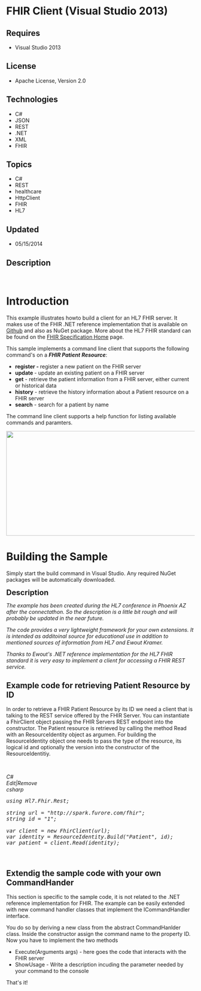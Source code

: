 # FHIR Client (Visual Studio 2013)
## Requires
- Visual Studio 2013
## License
- Apache License, Version 2.0
## Technologies
- C#
- JSON
- REST
- .NET
- XML
- FHIR
## Topics
- C#
- REST
- healthcare
- HttpClient
- FHIR
- HL7
## Updated
- 05/15/2014
## Description

<h1>
<div class="endscriptcode">&nbsp;</div>
Introduction</h1>
<p>This example illustrates howto build a client for an HL7 FHIR server. It makes use of the FHIR .NET reference implementation that is available on
<a href="https://github.com/ewoutkramer/fhir-net-api" target="_blank">Github</a> and also as NuGet package. More about the HL7 FHIR standard can be found on the
<a href="http://www.hl7.org/implement/standards/fhir/" target="_blank">FHIR Specification Home</a> page.&nbsp;</p>
<p>This sample implements a command line client that supports the&nbsp;following command's on a
<em><strong>FHIR&nbsp;Patient</strong>&nbsp;<strong>Resource</strong></em>:</p>
<ul>
<li><strong>register - </strong>register a new patient on the FHIR server </li><li><strong>update </strong>- update an existing patient on a FHIR server </li><li><strong>get</strong> - retrieve the patient information from a FHIR server, either current or historical data
</li><li><strong>history</strong> - retrieve the history information about a Patient resource on a FHIR server
</li><li><strong>search</strong> - search for a patient by name </li></ul>
<p>The command line client supports a help function for listing available commands and paramters.</p>
<p><img id="114265" src="http://i1.code.msdn.s-msft.com/client-for-hl7-fhir-server-0709be0b/image/file/114265/1/fpat.png" alt="" width="617" height="280"></p>
<h1><span>Building the Sample</span></h1>
<p>Simply start the build command in Visual Studio. Any required NuGet packages will be automatically downloaded.</p>
<p><span style="font-size:20px; font-weight:bold">Description</span></p>
<p><em>The example has been created during the HL7 conference in Phoenix AZ after the connectathon. So the description is a little bit rough and will probably be updated in the near future.</em></p>
<p><em>The code provides a very lightweight framework for your own extensions. It is intended as additoinal source for educational use in addition to mentioned sources of information from HL7 and Ewout Kramer.</em></p>
<p><em>Thanks to Ewout's .NET reference implementation for the HL7 FHIR standard it is very easy to implement a client for accessing a FHIR REST service.</em></p>
<h2>Example code for retrieving Patient Resource by ID</h2>
<p>In order to retrieve a FHIR Patient Resource by its ID we need a client that is talking to the REST service offered by the FHIR Server. You can instantiate a&nbsp;FhirClient object passing the FHIR Servers REST endpoint into the constructor. The Patient
 resource is retrieved by calling the method Read with an ResourceIdentity object&nbsp;as argumen. For building the ResourceIdentity object one needs to pass the type of the resource, its logical id and optionally the version into the constructor of the ResourceIdentitiy.</p>
<p><em>&nbsp;</em></p>
<div class="scriptcode"><em>
<div class="pluginEditHolder" pluginCommand="mceScriptCode">
<div class="title"><span>C#</span></div>
<div class="pluginLinkHolder"><span class="pluginEditHolderLink">Edit</span>|<span class="pluginRemoveHolderLink">Remove</span></div>
<span class="hidden">csharp</span>

<div class="preview">
<pre class="csharp"><span class="cs__keyword">using</span>&nbsp;Hl7.Fhir.Rest;&nbsp;
&nbsp;
<span class="cs__keyword">string</span>&nbsp;url&nbsp;=&nbsp;<span class="cs__string">&quot;http://spark.furore.com/fhir&quot;</span>;&nbsp;
<span class="cs__keyword">string</span>&nbsp;id&nbsp;=&nbsp;<span class="cs__string">&quot;1&quot;</span>;&nbsp;
&nbsp;
var&nbsp;client&nbsp;=&nbsp;<span class="cs__keyword">new</span>&nbsp;FhirClient(url);&nbsp;
var&nbsp;identity&nbsp;=&nbsp;ResourceIdentity.Build(<span class="cs__string">&quot;Patient&quot;</span>,&nbsp;id);&nbsp;
var&nbsp;patient&nbsp;=&nbsp;client.Read(identity);</pre>
</div>
</div>
</em></div>
<p><em>&nbsp;</em><em>&nbsp;</em></p>
<h2>Extendig the sample code with your own CommandHander</h2>
<p>This section is specific to the sample code, it is not related to the .NET reference implementation for FHIR. The example can be easily extended with new command handler classes that implement the ICommandHandler interface.&nbsp;</p>
<p>You do so by deriving a new class from the abstract CommandHanlder class. Inside the constructor assign the command name to the property ID. Now you have to implement the two methods</p>
<ul>
<li>Execute(Arguments args) - here goes the code that interacts with the FHIR server
</li><li>ShowUsage - Write a description incuding the parameter needed by your command to the console
</li></ul>
<p>That's it!</p>
